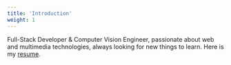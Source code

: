 ```yaml
---
title: 'Introduction'
weight: 1
---
```


Full-Stack Developer & Computer Vision Engineer, passionate about web and multimedia technologies, always looking for new things to learn. Here is my <a href="/CV_Ahmed_MOUSSAOUI_EN_2023.pdf">resume</a>.
